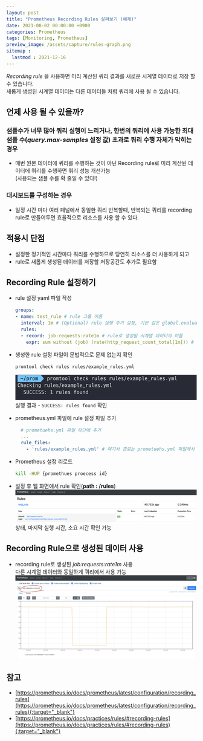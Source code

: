 ```yaml
---
layout: post
title: "Prometheus Recording Rules 살펴보기 (예제)"
date: 2021-08-02 00:00:00 +0900
categories: Prometheus
tags: [Monitoring, Prometheus]
preview_image: /assets/capture/rules-graph.png
sitemap :
  lastmod : 2021-12-16
---
```


_Recording rule_ 을 사용하면 미리 계산된 쿼리 결과를 새로운 시계열 데이터로 저장 할 수 있습니다.  
새롭게 생성된 시계열 데이터는 다른 데이터들 처럼 쿼리에 사용 될 수 있습니다.

## 언제 사용 될 수 있을까?

### 샘플수가 너무 많아 쿼리 실행이 느리거나, 한번의 쿼리에 사용 가능한 최대 샘플 수(_query.max-samples_ 설정 값) 초과로 쿼리 수행 자체가 막히는 경우  

- 매번 원본 데이터에 쿼리를 수행하는 것이 아닌 Recording rule로 미리 계산된 데이터에 쿼리를 수행하면 쿼리 성능 개선가능  
(사용되는 샘플 수를 확 줄일 수 있다!)  

### 대시보드를 구성하는 경우

- 일정 시간 마다 여러 패널에서 동일한 쿼리 반복할때, 반복되는 쿼리를 recording rule로 만들어두면 효율적으로 리소스를 사용 할 수 있다.

## 적용시 단점

- 설정한 정기적인 시간마다 쿼리를 수행하므로 당연히 리소스를 더 사용하게 되고
- rule로 새롭게 생성된 데이터를 저장할 저장공간도 추가로 필요함

## Recording Rule 설정하기

- rule 설정 yaml 파일 작성

  ```yaml
  groups:
  - name: test_rule # rule 그룹 이름
    interval: 1m # (Optional) rule 실행 주기 설정, 기본 값은 global.evaluation_interval
    rules:
    - record: job:requests:rate1m # rule로 생성될 시계열 데이터의 이름      
      expr: sum without (job) (rate(http_request_count_total[1m])) # 실행될 PromQL 표현식
  ```

- 생성한 rule 설정 파일이 문법적으로 문제 없는지 확인

  ```bash
  promtool check rules rules/example_rules.yml
  ```
  ![check-rules](/assets/capture/check-rules.png)
  실행 결과 - `SUCCESS: rules found` 확인

- prometheus.yml 파일에 rule 설정 파일 추가

  ```yaml
    # prometuehs.yml 파일 하단에 추가
    ...
    rule_files:
      - 'rules/example_rules.yml' # 여기서 경로는 prometuehs.yml 파일에서 상대경로
  ```

- Prometheus 설정 리로드

  ```bash
  kill -HUP {promethues proecess id}
  ```

- 설정 후 웹 화면에서 rule 확인(__path : /rules__)  
  ![rules-web](/assets/capture/rules-web.png)
  상태, 마지막 실행 시간, 소요 시간 확인 가능

## Recording Rule으로 생성된 데이터 사용

- recording rule로 생성된 _job:requests:rate1m_ 사용  
  다른 시계열 데이터와 동일하게 쿼리에서 사용 가능
  ![rules-graph](/assets/capture/rules-graph.png)

## 참고

- [https://prometheus.io/docs/prometheus/latest/configuration/recording_rules](https://prometheus.io/docs/prometheus/latest/configuration/recording_rules){:target="_blank"}
- [https://prometheus.io/docs/practices/rules/#recording-rules](https://prometheus.io/docs/practices/rules/#recording-rules){:target="_blank"}